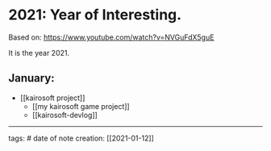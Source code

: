# 2021: Year of Interesting.
Based on: https://www.youtube.com/watch?v=NVGuFdX5guE

It is the year 2021.

## January:
- [[kairosoft project]]
	- [[my kairosoft game project]]
	- [[kairosoft-devlog]]

___
tags: #
date of note creation: [[2021-01-12]]

